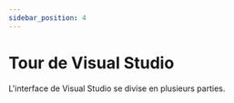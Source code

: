 ```yaml
---
sidebar_position: 4
---
```


# Tour de Visual Studio

L'interface de Visual Studio se divise en plusieurs parties.